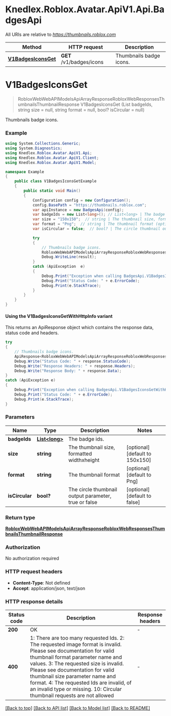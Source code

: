 # Knedlex.Roblox.Avatar.ApiV1.Api.BadgesApi

All URIs are relative to *https://thumbnails.roblox.com*

| Method | HTTP request | Description |
|--------|--------------|-------------|
| [**V1BadgesIconsGet**](BadgesApi.md#v1badgesiconsget) | **GET** /v1/badges/icons | Thumbnails badge icons. |

<a id="v1badgesiconsget"></a>
# **V1BadgesIconsGet**
> RobloxWebWebAPIModelsApiArrayResponseRobloxWebResponsesThumbnailsThumbnailResponse V1BadgesIconsGet (List<long> badgeIds, string size = null, string format = null, bool? isCircular = null)

Thumbnails badge icons.

### Example
```csharp
using System.Collections.Generic;
using System.Diagnostics;
using Knedlex.Roblox.Avatar.ApiV1.Api;
using Knedlex.Roblox.Avatar.ApiV1.Client;
using Knedlex.Roblox.Avatar.ApiV1.Model;

namespace Example
{
    public class V1BadgesIconsGetExample
    {
        public static void Main()
        {
            Configuration config = new Configuration();
            config.BasePath = "https://thumbnails.roblox.com";
            var apiInstance = new BadgesApi(config);
            var badgeIds = new List<long>(); // List<long> | The badge ids.
            var size = "150x150";  // string | The thumbnail size, formatted widthxheight (optional)  (default to 150x150)
            var format = "Png";  // string | The thumbnail format (optional)  (default to Png)
            var isCircular = false;  // bool? | The circle thumbnail output parameter, true or false (optional)  (default to false)

            try
            {
                // Thumbnails badge icons.
                RobloxWebWebAPIModelsApiArrayResponseRobloxWebResponsesThumbnailsThumbnailResponse result = apiInstance.V1BadgesIconsGet(badgeIds, size, format, isCircular);
                Debug.WriteLine(result);
            }
            catch (ApiException  e)
            {
                Debug.Print("Exception when calling BadgesApi.V1BadgesIconsGet: " + e.Message);
                Debug.Print("Status Code: " + e.ErrorCode);
                Debug.Print(e.StackTrace);
            }
        }
    }
}
```

#### Using the V1BadgesIconsGetWithHttpInfo variant
This returns an ApiResponse object which contains the response data, status code and headers.

```csharp
try
{
    // Thumbnails badge icons.
    ApiResponse<RobloxWebWebAPIModelsApiArrayResponseRobloxWebResponsesThumbnailsThumbnailResponse> response = apiInstance.V1BadgesIconsGetWithHttpInfo(badgeIds, size, format, isCircular);
    Debug.Write("Status Code: " + response.StatusCode);
    Debug.Write("Response Headers: " + response.Headers);
    Debug.Write("Response Body: " + response.Data);
}
catch (ApiException e)
{
    Debug.Print("Exception when calling BadgesApi.V1BadgesIconsGetWithHttpInfo: " + e.Message);
    Debug.Print("Status Code: " + e.ErrorCode);
    Debug.Print(e.StackTrace);
}
```

### Parameters

| Name | Type | Description | Notes |
|------|------|-------------|-------|
| **badgeIds** | [**List&lt;long&gt;**](long.md) | The badge ids. |  |
| **size** | **string** | The thumbnail size, formatted widthxheight | [optional] [default to 150x150] |
| **format** | **string** | The thumbnail format | [optional] [default to Png] |
| **isCircular** | **bool?** | The circle thumbnail output parameter, true or false | [optional] [default to false] |

### Return type

[**RobloxWebWebAPIModelsApiArrayResponseRobloxWebResponsesThumbnailsThumbnailResponse**](RobloxWebWebAPIModelsApiArrayResponseRobloxWebResponsesThumbnailsThumbnailResponse.md)

### Authorization

No authorization required

### HTTP request headers

 - **Content-Type**: Not defined
 - **Accept**: application/json, text/json


### HTTP response details
| Status code | Description | Response headers |
|-------------|-------------|------------------|
| **200** | OK |  -  |
| **400** | 1: There are too many requested Ids.  2: The requested image format is invalid. Please see documentation for valid thumbnail format parameter name and values.  3: The requested size is invalid. Please see documentation for valid thumbnail size parameter name and format.  4: The requested Ids are invalid, of an invalid type or missing.  10: Circular thumbnail requests are not allowed |  -  |

[[Back to top]](#) [[Back to API list]](../README.md#documentation-for-api-endpoints) [[Back to Model list]](../README.md#documentation-for-models) [[Back to README]](../README.md)

